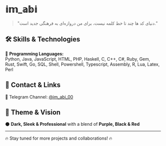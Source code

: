 # 𝕚𝕞_𝕒𝕓𝕚

> "دنیای کد ها چند تا خط کلمه نیست، برای من دروازه‌ای به فرهنگی جدید است."

## 🛠️ Skills & Technologies  
🚀 **Programming Languages:**  
Python, Java, JavaScript, HTML, PHP, Haskell, C, C++, C#, Ruby, Gem, Rust, Swift, Go, SQL, Shell, Powershell, Typescript, Assembly, R, Lua, Latex, Perl  

## 📡 Contact & Links  
📌 Telegram Channel: [@im_abi_00](https://t.me/im_abi_00)  

## 🎨 Theme & Vision  
🌑 **Dark, Sleek & Professional** with a blend of **Purple, Black & Red**  

---
🔥 Stay tuned for more projects and collaborations! 🔥

